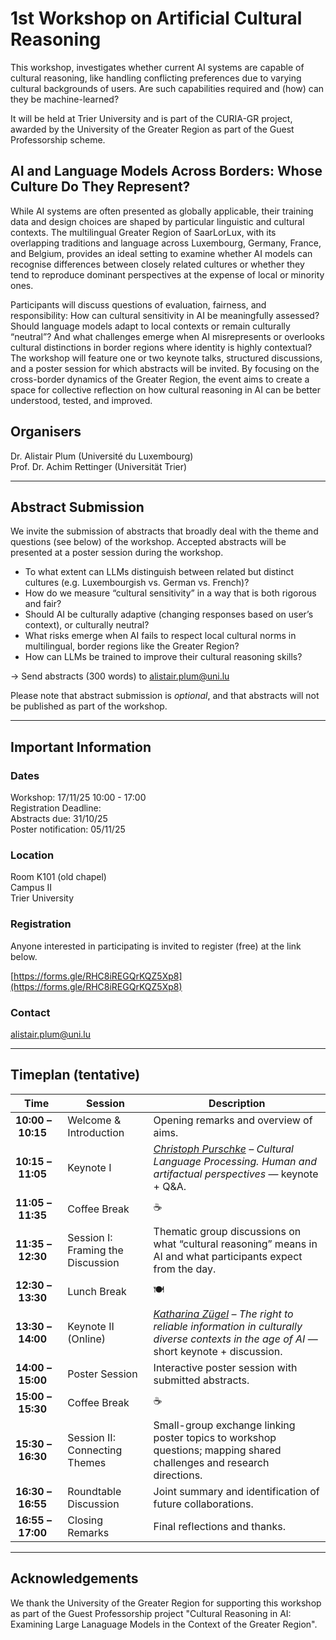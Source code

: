# 1st Workshop on Artificial Cultural Reasoning
This workshop, investigates whether current AI systems are capable of cultural reasoning, like handling conflicting preferences due to varying cultural backgrounds of users. Are such capabilities required and (how) can they be machine-learned?

It will be held at Trier University and is part of the CURIA-GR project, awarded by the University of the Greater Region as part of the Guest Professorship scheme.

## AI and Language Models Across Borders: Whose Culture Do They Represent?
While AI systems are often presented as globally applicable, their training data and design choices are shaped by particular linguistic and cultural contexts. The multilingual Greater Region of SaarLorLux, with its overlapping traditions and language across Luxembourg, Germany, France, and Belgium, provides an ideal setting to examine whether AI models can recognise differences between closely related cultures or whether they tend to reproduce dominant perspectives at the expense of local or minority ones.

Participants will discuss questions of evaluation, fairness, and responsibility: How can cultural sensitivity in AI be meaningfully assessed? Should language models adapt to local contexts or remain culturally “neutral”? And what challenges emerge when AI misrepresents or overlooks cultural distinctions in border regions where identity is highly contextual? The workshop will feature one or two keynote talks, structured discussions, and a poster session for which abstracts will be invited. By focusing on the cross-border dynamics of the Greater Region, the event aims to create a space for collective reflection on how cultural reasoning in AI can be better understood, tested, and improved.

## Organisers
Dr. Alistair Plum (Université du Luxembourg) <br>
Prof. Dr. Achim Rettinger (Universität Trier)

---

## Abstract Submission
We invite the submission of abstracts that broadly deal with the theme and questions (see below) of the workshop. Accepted abstracts will be presented at a poster session during the workshop. <br>

- To what extent can LLMs distinguish between related but distinct cultures (e.g. Luxembourgish vs. German vs. French)?
- How do we measure “cultural sensitivity” in a way that is both rigorous and fair?
- Should AI be culturally adaptive (changing responses based on user’s context), or culturally neutral?
- What risks emerge when AI fails to respect local cultural norms in multilingual, border regions like the Greater Region?
- How can LLMs be trained to improve their cultural reasoning skills?

-> Send abstracts (300 words) to alistair.plum@uni.lu

Please note that abstract submission is *optional*, and that abstracts will not be published as part of the workshop. <br>

---

## Important Information
### Dates
Workshop: 17/11/25 10:00 - 17:00 <br>
Registration Deadline: <br>
Abstracts due: 31/10/25 <br>
Poster notification: 05/11/25 <br>

### Location
Room K101 (old chapel) <br>
Campus II <br>
Trier University

### Registration
Anyone interested in participating is invited to register (free) at the link below. <br>

[https://forms.gle/RHC8iREGQrKQZ5Xp8](https://forms.gle/RHC8iREGQrKQZ5Xp8)

### Contact
alistair.plum@uni.lu

---

## Timeplan (tentative)

| **Time** | **Session** | **Description** |
|-----------|--------------|-----------------|
| **10:00&nbsp;–&nbsp;10:15** | Welcome & Introduction | Opening remarks and overview of aims. |
| **10:15&nbsp;–&nbsp;11:05** | Keynote I | *[Christoph Purschke](https://www.uni.lu/fhse-en/people/christoph-purschke/) – Cultural Language Processing. Human and artifactual perspectives* — keynote + Q&A. |
| **11:05&nbsp;–&nbsp;11:35** | Coffee Break | ☕  |
| **11:35&nbsp;–&nbsp;12:30** | Session I: Framing the Discussion | Thematic group discussions on what “cultural reasoning” means in AI and what participants expect from the day. |
| **12:30&nbsp;–&nbsp;13:30** | Lunch Break | 🍽️  |
| **13:30&nbsp;–&nbsp;14:00** | Keynote II (Online) | *[Katharina Zügel](https://informationdemocracy.org/) – The right to reliable information in culturally diverse contexts in the age of AI* — short keynote + discussion. |
| **14:00&nbsp;–&nbsp;15:00** | Poster Session | Interactive poster session with submitted abstracts. |
| **15:00&nbsp;–&nbsp;15:30** | Coffee Break | ☕  |
| **15:30&nbsp;–&nbsp;16:30** | Session II: Connecting Themes | Small-group exchange linking poster topics to workshop questions; mapping shared challenges and research directions. |
| **16:30&nbsp;–&nbsp;16:55** | Roundtable Discussion | Joint summary and identification of future collaborations. |
| **16:55&nbsp;–&nbsp;17:00** | Closing Remarks | Final reflections and thanks. |

---


## Acknowledgements
We thank the University of the Greater Region for supporting this workshop as part of the Guest Professorship project "Cultural Reasoning in AI: Examining Large Lanaguage Models in the Context of the Greater Region".
